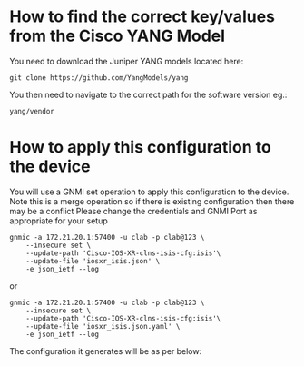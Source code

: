 # How to find the correct key/values from the Cisco YANG Model

You need to download the Juniper YANG models located here:

`git clone https://github.com/YangModels/yang`

You then need to navigate to the correct path for the software version eg.:

`yang/vendor`

 
 # How to apply this configuration to the device
 
 You will use a GNMI set operation to apply this configuration to the device. 
 Note this is a merge operation so if there is existing configuration then there may be a conflict
 Please change the credentials and GNMI Port as appropriate for your setup

```
gnmic -a 172.21.20.1:57400 -u clab -p clab@123 \                                                                                                         
    --insecure set \
    --update-path 'Cisco-IOS-XR-clns-isis-cfg:isis'\
    --update-file 'iosxr_isis.json' \
    -e json_ietf --log

```

or

```
gnmic -a 172.21.20.1:57400 -u clab -p clab@123 \                                                                                                         
    --insecure set \
    --update-path 'Cisco-IOS-XR-clns-isis-cfg:isis'\
    --update-file 'iosxr_isis.json.yaml' \
    -e json_ietf --log
```
The configuration it generates will be as per below:



